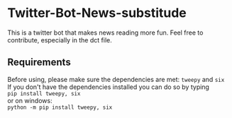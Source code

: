 # Twitter-Bot-News-substitude
This is a twitter bot that makes news reading more fun. Feel free to contribute, especially in the dct file.

<h2>Requirements</h2>

Before using, please make sure the dependencies are met: `tweepy` and `six` <br />
If you don't have the dependencies installed you can do so by typing <br />
`pip install tweepy, six` <br />
or on windows: <br />
`python -m pip install tweepy, six`

